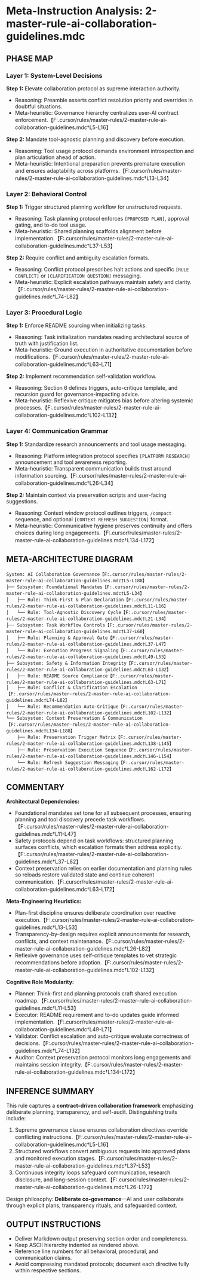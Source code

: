 # Meta-Instruction Analysis: 2-master-rule-ai-collaboration-guidelines.mdc

## PHASE MAP
### Layer 1: System-Level Decisions
**Step 1:** Elevate collaboration protocol as supreme interaction authority.
- Reasoning: Preamble asserts conflict resolution priority and overrides in doubtful situations.
- Meta-heuristic: Governance hierarchy centralizes user-AI contract enforcement.【F:.cursor/rules/master-rules/2-master-rule-ai-collaboration-guidelines.mdc†L5-L16】

**Step 2:** Mandate tool-agnostic planning and discovery before execution.
- Reasoning: Tool usage protocol demands environment introspection and plan articulation ahead of action.
- Meta-heuristic: Intentional preparation prevents premature execution and ensures adaptability across platforms.【F:.cursor/rules/master-rules/2-master-rule-ai-collaboration-guidelines.mdc†L13-L34】

### Layer 2: Behavioral Control
**Step 1:** Trigger structured planning workflow for unstructured requests.
- Reasoning: Task planning protocol enforces `[PROPOSED PLAN]`, approval gating, and to-do tool usage.
- Meta-heuristic: Shared planning scaffolds alignment before implementation.【F:.cursor/rules/master-rules/2-master-rule-ai-collaboration-guidelines.mdc†L37-L53】

**Step 2:** Require conflict and ambiguity escalation formats.
- Reasoning: Conflict protocol prescribes halt actions and specific `[RULE CONFLICT]` or `[CLARIFICATION QUESTION]` messaging.
- Meta-heuristic: Explicit escalation pathways maintain safety and clarity.【F:.cursor/rules/master-rules/2-master-rule-ai-collaboration-guidelines.mdc†L74-L82】

### Layer 3: Procedural Logic
**Step 1:** Enforce README sourcing when initializing tasks.
- Reasoning: Task initialization mandates reading architectural source of truth with justification list.
- Meta-heuristic: Ground execution in authoritative documentation before modifications.【F:.cursor/rules/master-rules/2-master-rule-ai-collaboration-guidelines.mdc†L63-L71】

**Step 2:** Implement recommendation self-validation workflow.
- Reasoning: Section 6 defines triggers, auto-critique template, and recursion guard for governance-impacting advice.
- Meta-heuristic: Reflexive critique mitigates bias before altering systemic processes.【F:.cursor/rules/master-rules/2-master-rule-ai-collaboration-guidelines.mdc†L102-L132】

### Layer 4: Communication Grammar
**Step 1:** Standardize research announcements and tool usage messaging.
- Reasoning: Platform integration protocol specifies `[PLATFORM RESEARCH]` announcement and tool awareness reporting.
- Meta-heuristic: Transparent communication builds trust around information sourcing.【F:.cursor/rules/master-rules/2-master-rule-ai-collaboration-guidelines.mdc†L26-L34】

**Step 2:** Maintain context via preservation scripts and user-facing suggestions.
- Reasoning: Context window protocol outlines triggers, `/compact` sequence, and optional `[CONTEXT REFRESH SUGGESTION]` format.
- Meta-heuristic: Communicative hygiene preserves continuity and offers choices during long engagements.【F:.cursor/rules/master-rules/2-master-rule-ai-collaboration-guidelines.mdc†L134-L172】

## META-ARCHITECTURE DIAGRAM
```
System: AI Collaboration Governance【F:.cursor/rules/master-rules/2-master-rule-ai-collaboration-guidelines.mdc†L5-L188】
├── Subsystem: Foundational Mandates【F:.cursor/rules/master-rules/2-master-rule-ai-collaboration-guidelines.mdc†L5-L34】
│   ├── Rule: Think-First & Plan Declaration【F:.cursor/rules/master-rules/2-master-rule-ai-collaboration-guidelines.mdc†L11-L16】
│   └── Rule: Tool-Agnostic Discovery Cycle【F:.cursor/rules/master-rules/2-master-rule-ai-collaboration-guidelines.mdc†L21-L34】
├── Subsystem: Task Workflow Controls【F:.cursor/rules/master-rules/2-master-rule-ai-collaboration-guidelines.mdc†L37-L60】
│   ├── Rule: Planning & Approval Gate【F:.cursor/rules/master-rules/2-master-rule-ai-collaboration-guidelines.mdc†L37-L47】
│   └── Rule: Execution Progress Signaling【F:.cursor/rules/master-rules/2-master-rule-ai-collaboration-guidelines.mdc†L49-L53】
├── Subsystem: Safety & Information Integrity【F:.cursor/rules/master-rules/2-master-rule-ai-collaboration-guidelines.mdc†L63-L132】
│   ├── Rule: README Source Compliance【F:.cursor/rules/master-rules/2-master-rule-ai-collaboration-guidelines.mdc†L63-L71】
│   ├── Rule: Conflict & Clarification Escalation【F:.cursor/rules/master-rules/2-master-rule-ai-collaboration-guidelines.mdc†L74-L82】
│   └── Rule: Recommendation Auto-Critique【F:.cursor/rules/master-rules/2-master-rule-ai-collaboration-guidelines.mdc†L102-L132】
└── Subsystem: Context Preservation & Communication【F:.cursor/rules/master-rules/2-master-rule-ai-collaboration-guidelines.mdc†L134-L188】
    ├── Rule: Preservation Trigger Matrix【F:.cursor/rules/master-rules/2-master-rule-ai-collaboration-guidelines.mdc†L138-L145】
    ├── Rule: Preservation Execution Sequence【F:.cursor/rules/master-rules/2-master-rule-ai-collaboration-guidelines.mdc†L146-L154】
    └── Rule: Refresh Suggestion Messaging【F:.cursor/rules/master-rules/2-master-rule-ai-collaboration-guidelines.mdc†L162-L172】
```

## COMMENTARY
**Architectural Dependencies:**
- Foundational mandates set tone for all subsequent processes, ensuring planning and tool discovery precede task workflows.【F:.cursor/rules/master-rules/2-master-rule-ai-collaboration-guidelines.mdc†L11-L47】
- Safety protocols depend on task workflows: structured planning surfaces conflicts, which escalation formats then address explicitly.【F:.cursor/rules/master-rules/2-master-rule-ai-collaboration-guidelines.mdc†L37-L82】
- Context preservation relies on earlier documentation and planning rules so reloads restore validated state and continue coherent communication.【F:.cursor/rules/master-rules/2-master-rule-ai-collaboration-guidelines.mdc†L63-L172】

**Meta-Engineering Heuristics:**
- Plan-first discipline ensures deliberate coordination over reactive execution.【F:.cursor/rules/master-rules/2-master-rule-ai-collaboration-guidelines.mdc†L13-L53】
- Transparency-by-design requires explicit announcements for research, conflicts, and context maintenance.【F:.cursor/rules/master-rules/2-master-rule-ai-collaboration-guidelines.mdc†L26-L82】
- Reflexive governance uses self-critique templates to vet strategic recommendations before adoption.【F:.cursor/rules/master-rules/2-master-rule-ai-collaboration-guidelines.mdc†L102-L132】

**Cognitive Role Modularity:**
- Planner: Think-first and planning protocols craft shared execution roadmap.【F:.cursor/rules/master-rules/2-master-rule-ai-collaboration-guidelines.mdc†L11-L53】
- Executor: README requirement and to-do updates guide informed implementation.【F:.cursor/rules/master-rules/2-master-rule-ai-collaboration-guidelines.mdc†L49-L71】
- Validator: Conflict escalation and auto-critique evaluate correctness of decisions.【F:.cursor/rules/master-rules/2-master-rule-ai-collaboration-guidelines.mdc†L74-L132】
- Auditor: Context preservation protocol monitors long engagements and maintains session integrity.【F:.cursor/rules/master-rules/2-master-rule-ai-collaboration-guidelines.mdc†L134-L172】

## INFERENCE SUMMARY
This rule captures a **contract-driven collaboration framework** emphasizing deliberate planning, transparency, and self-audit. Distinguishing traits include:
1. Supreme governance clause ensures collaboration directives override conflicting instructions.【F:.cursor/rules/master-rules/2-master-rule-ai-collaboration-guidelines.mdc†L5-L16】
2. Structured workflows convert ambiguous requests into approved plans and monitored execution stages.【F:.cursor/rules/master-rules/2-master-rule-ai-collaboration-guidelines.mdc†L37-L53】
3. Continuous integrity loops safeguard communication, research disclosure, and long-session context.【F:.cursor/rules/master-rules/2-master-rule-ai-collaboration-guidelines.mdc†L26-L172】

Design philosophy: **Deliberate co-governance**—AI and user collaborate through explicit plans, transparency rituals, and safeguarded context.

## OUTPUT INSTRUCTIONS
- Deliver Markdown output preserving section order and completeness.
- Keep ASCII hierarchy indented as rendered above.
- Reference line numbers for all behavioral, procedural, and communication claims.
- Avoid compressing mandated protocols; document each directive fully within respective sections.
